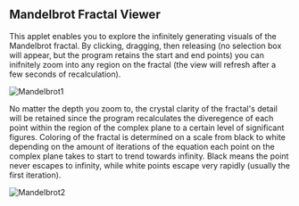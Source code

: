 ## Mandelbrot Fractal Viewer

This applet enables you to explore the infinitely generating visuals of the Mandelbrot fractal. By clicking, dragging, then releasing (no selection box will appear, but the program retains the start and end points) you can inifnitely zoom into any region on the fractal (the view will refresh after a few seconds of recalculation).

![Mandelbrot1](https://github.com/sashaouellet/Mandelbrot/blob/master/Mandelbrot1.png "Mandelbrot1")

No matter the depth you zoom to, the crystal clarity of the fractal's detail will be retained since the program recalculates the diveregence of each point within the region of the complex plane to a certain level of significant figures. Coloring of the fractal is determined on a scale from black to white depending on the amount of iterations of the equation each point on the complex plane takes to start to trend towards infinity. Black means the point never escapes to infinity, while white points escape very rapidly (usually the first iteration).

![Mandelbrot2](https://github.com/sashaouellet/Mandelbrot/blob/master/Mandelbrot2.png "Mandelbrot2")
